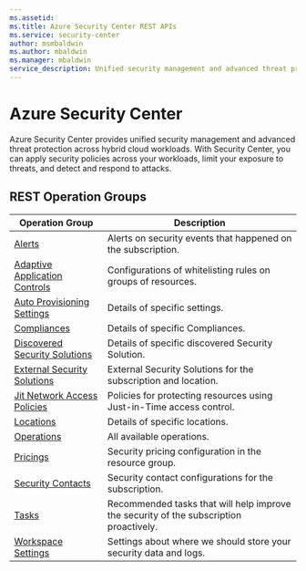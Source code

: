 ```yaml
---
ms.assetid: 
ms.title: Azure Security Center REST APIs
ms.service: security-center
author: msmbaldwin
ms.author: mbaldwin
ms.manager: mbaldwin
service_description: Unified security management and advanced threat protection across hybrid cloud workloads
---
```



# Azure Security Center

Azure Security Center provides unified security management and advanced threat protection across hybrid cloud workloads. With Security Center, you can apply security policies across your workloads, limit your exposure to threats, and detect and respond to attacks.

## REST Operation Groups

| Operation Group | Description |
|-----------------|-------------|
| [Alerts](../../docs-ref-autogen/securitycenter/Alerts.yml) | Alerts on security events that happened on the subscription. |
| [Adaptive Application Controls](../../docs-ref-autogen/securitycenter/AdaptiveApplicationControls.yml) | Configurations of whitelisting rules on groups of resources. |
| [Auto Provisioning Settings](../../docs-ref-autogen/securitycenter/AutoProvisioningSettings.yml) | Details of specific settings. |
| [Compliances](../../docs-ref-autogen/securitycenter/Compliances.yml) | Details of specific Compliances. |
| [Discovered Security Solutions](../../docs-ref-autogen/securitycenter/DiscoveredSecuritySolutions.yml) | Details of specific discovered Security Solution. |
| [External Security Solutions](../../docs-ref-autogen/securitycenter/ExternalSecuritySolutions.yml) | External Security Solutions for the subscription and location. |
| [Jit Network Access Policies](../../docs-ref-autogen/securitycenter/JitNetworkAccessPolicies.yml) | Policies for protecting resources using Just-in-Time access control. |
| [Locations](../../docs-ref-autogen/securitycenter/Locations.yml) | Details of specific locations. |
| [Operations](../../docs-ref-autogen/securitycenter/Operations.yml) | All available operations. |
| [Pricings](../../docs-ref-autogen/securitycenter/Pricings.yml) | Security pricing configuration in the resource group. |
| [Security Contacts](../../docs-ref-autogen/securitycenter/SecurityContacts.yml) | Security contact configurations for the subscription. |
| [Tasks](../../docs-ref-autogen/securitycenter/Tasks.yml) | Recommended tasks that will help improve the security of the subscription proactively. |
| [Workspace Settings](../../docs-ref-autogen/securitycenter/WorkspaceSettings.yml) | Settings about where we should store your security data and logs. |
